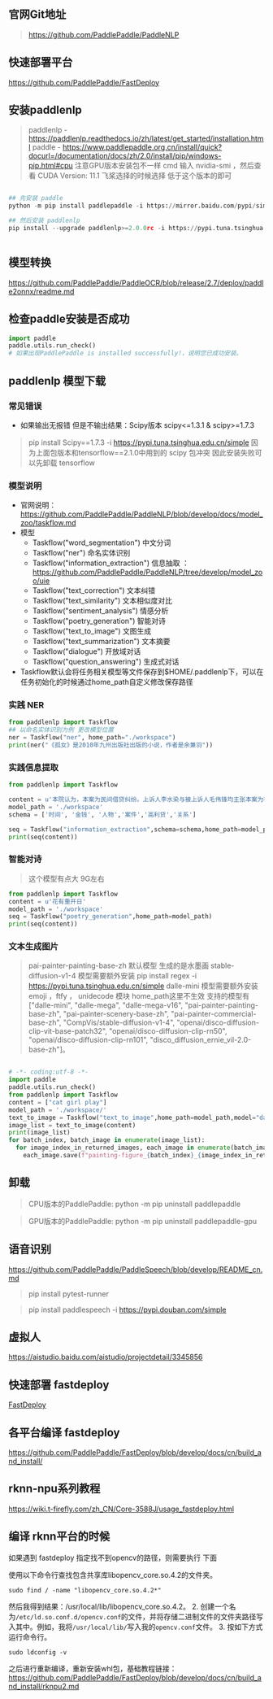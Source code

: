 ## 官网Git地址 
> https://github.com/PaddlePaddle/PaddleNLP


## 快速部署平台
https://github.com/PaddlePaddle/FastDeploy

## 安装paddlenlp
> paddlenlp - https://paddlenlp.readthedocs.io/zh/latest/get_started/installation.html
> paddle - https://www.paddlepaddle.org.cn/install/quick?docurl=/documentation/docs/zh/2.0/install/pip/windows-pip.html#cpu
> 注意GPU版本安装包不一样 cmd 输入 nvidia-smi ，然后查看  CUDA Version: 11.1 飞桨选择的时候选择 低于这个版本的即可
```python

## 先安装 paddle 
python -m pip install paddlepaddle -i https://mirror.baidu.com/pypi/simple

## 然后安装 paddlenlp
pip install --upgrade paddlenlp>=2.0.0rc -i https://pypi.tuna.tsinghua.edu.cn/simple



```

## 模型转换

https://github.com/PaddlePaddle/PaddleOCR/blob/release/2.7/deploy/paddle2onnx/readme.md

## 检查paddle安装是否成功
> 
```python
import paddle
paddle.utils.run_check()
# 如果出现PaddlePaddle is installed successfully!，说明您已成功安装。
```

## paddlenlp 模型下载

### 常见错误
  - 如果输出无报错 但是不输出结果：Scipy版本 scipy<=1.3.1 & scipy>=1.7.3 
  > pip install Scipy==1.7.3 -i https://pypi.tuna.tsinghua.edu.cn/simple
  > 因为上面包版本和tensorflow==2.1.0中用到的 scipy 包冲突 因此安装失败可以先卸载 tensorflow

### 模型说明
 - 官网说明： https://github.com/PaddlePaddle/PaddleNLP/blob/develop/docs/model_zoo/taskflow.md
 - 模型
   - Taskflow("word_segmentation") 中文分词
   - Taskflow("ner")  命名实体识别
   - Taskflow("information_extraction") 信息抽取 ：https://github.com/PaddlePaddle/PaddleNLP/tree/develop/model_zoo/uie
   - Taskflow("text_correction") 文本纠错
   - Taskflow("text_similarity") 文本相似度对比
   - Taskflow("sentiment_analysis") 情感分析
   - Taskflow("poetry_generation") 智能对诗
   - Taskflow("text_to_image") 文图生成
   - Taskflow("text_summarization") 文本摘要
   - Taskflow("dialogue")	开放域对话
   - Taskflow("question_answering") 生成式对话
 - Taskflow默认会将任务相关模型等文件保存到$HOME/.paddlenlp下，可以在任务初始化的时候通过home_path自定义修改保存路径 

### 实践 NER
```python
from paddlenlp import Taskflow
## 以命名实体识别为例 更改模型位置
ner = Taskflow("ner", home_path="./workspace")
print(ner("《孤女》是2010年九州出版社出版的小说，作者是余兼羽"))

```
### 实践信息提取

```python
from paddlenlp import Taskflow

content = u'本院认为，本案为民间借贷纠纷。上诉人李水染与被上诉人毛伟锋均主张本案为被上诉人毛伟锋与张晓环的夫妻共同债务，本案争议焦点之一为本案债务是否夫妻共同债务的问题。首先，被上诉人毛伟锋以个人名义对外借款，根据合同相对性原则，效力仅及于其本人，除非该债务是用于日常家庭生活的小额债务，其享有家事代理权，效力及于夫妻的另一方。审查本案债务数额高达180余万元，超过家事代理的合理范围，该举债行为的效力不当然及于上诉人张晓环。其次，根据《中华人民共和国婚姻法》第四十一条规定，离婚时，原为夫妻共同生活所负的债务，应当共同偿还。确定夫妻共同债务的关键在于是否为夫妻共同生活所借。审查借据上记载的借款用途为因移民而借款，被上诉人毛伟锋又称其于2011年2月支取该款后，将其中145万元用于归还高利贷，60万元支付给上诉人张晓环，但上诉人张晓环予以否认，毛伟锋亦没有提交巨额款项交付的相关证据。再次，离婚时被上诉人毛伟锋没有提到存在夫妻共同债务，其在离婚后再声称存在夫妻共同债务违背此前的约定，最后，上诉人李水染作为被上诉人毛伟锋的母亲，对被上诉人毛伟锋与上诉人张晓环离婚事宜应当清楚，其在两人离婚时没有主张本案的巨额债务不符合常理，在两人婚姻关系存续期间亦未向上诉人张晓环主张过权利，在两人离婚后才向被上诉人毛伟锋主张权利，在款项交付之时亦未向上诉人张晓环主张过债务的成立，由此可见，上诉人李水染由始至终并未将该债务作为夫妻共同债务看待。综上，原审认定本案债务为被上诉人毛伟锋的个人债务正确，本院予以维持。'
model_path = './workspace'
schema = ['时间', '金钱', '人物','案件','高利贷','关系']

seq = Taskflow("information_extraction",schema=schema,home_path=model_path)
print(seq(content))
```
### 智能对诗
> 这个模型有点大 9G左右 
```python
from paddlenlp import Taskflow
content = u'花有重开日'
model_path = './workspace'
seq = Taskflow("poetry_generation",home_path=model_path)
print(seq(content))


```
### 文本生成图片
> pai-painter-painting-base-zh 默认模型 生成的是水墨画 
> stable-diffusion-v1-4 模型需要额外安装  pip install regex -i https://pypi.tuna.tsinghua.edu.cn/simple
> dalle-mini 模型需要额外安装  emoji ，ftfy ， unidecode 模块
> home_path这里不生效
> 支持的模型有["dalle-mini", "dalle-mega", "dalle-mega-v16", "pai-painter-painting-base-zh", "pai-painter-scenery-base-zh", "pai-painter-commercial-base-zh", "CompVis/stable-diffusion-v1-4", "openai/disco-diffusion-clip-vit-base-patch32", "openai/disco-diffusion-clip-rn50", "openai/disco-diffusion-clip-rn101", "disco_diffusion_ernie_vil-2.0-base-zh"]。

```python

# -*- coding:utf-8 -*-
import paddle
paddle.utils.run_check()
from paddlenlp import Taskflow
content = ["cat girl play"]
model_path = './workspace/'
text_to_image = Taskflow("text_to_image",home_path=model_path,model="dalle-mini")
image_list = text_to_image(content)
print(image_list)
for batch_index, batch_image in enumerate(image_list):
  for image_index_in_returned_images, each_image in enumerate(batch_image):
    each_image.save(f"painting-figure_{batch_index}_{image_index_in_returned_images}.png")


```

## 卸载

> CPU版本的PaddlePaddle: python -m pip uninstall paddlepaddle

> GPU版本的PaddlePaddle: python -m pip uninstall paddlepaddle-gpu




## 语音识别 
https://github.com/PaddlePaddle/PaddleSpeech/blob/develop/README_cn.md
> pip install pytest-runner

> pip install paddlespeech -i https://pypi.douban.com/simple

## 虚拟人
https://aistudio.baidu.com/aistudio/projectdetail/3345856


## 快速部署 fastdeploy

[FastDeploy](https://github.com/PaddlePaddle/FastDeploy)

## 各平台编译 fastdeploy
https://github.com/PaddlePaddle/FastDeploy/blob/develop/docs/cn/build_and_install/

## rknn-npu系列教程

https://wiki.t-firefly.com/zh_CN/Core-3588J/usage_fastdeploy.html


## 编译 rknn平台的时候
如果遇到 fastdeploy 指定找不到opencv的路径，则需要执行 下面

使用以下命令行查找包含共享库libopencv_core.so.4.2的文件夹。
```
sudo find / -name "libopencv_core.so.4.2*"
```
然后我得到结果：/usr/local/lib/libopencv_core.so.4.2。
2. 创建一个名为`/etc/ld.so.conf.d/opencv.conf`的文件，并将存储二进制文件的文件夹路径写入其中。例如，我将`/usr/local/lib/`写入我的`opencv.conf`文件。
3. 按如下方式运行命令行。
```
sudo ldconfig -v
```
之后进行重新编译，重新安装whl包，基础教程链接：https://github.com/PaddlePaddle/FastDeploy/blob/develop/docs/cn/build_and_install/rknpu2.md



